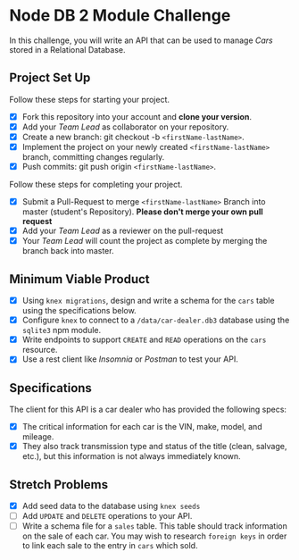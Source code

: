 # Node DB 2 Module Challenge

In this challenge, you will write an API that can be used to manage _Cars_ stored in a Relational Database.


## Project Set Up

Follow these steps for starting your project.

- [X] Fork this repository into your account and **clone your version**.
- [X] Add your _Team Lead_ as collaborator on your repository.
- [X] Create a new branch: git checkout -b `<firstName-lastName>`.
- [X] Implement the project on your newly created `<firstName-lastName>` branch, committing changes regularly.
- [X] Push commits: git push origin `<firstName-lastName>`.

Follow these steps for completing your project.

- [X] Submit a Pull-Request to merge `<firstName-lastName>` Branch into master (student's Repository). **Please don't merge your own pull request**
- [X] Add your _Team Lead_ as a reviewer on the pull-request
- [X] Your _Team Lead_ will count the project as complete by merging the branch back into master.

## Minimum Viable Product

- [X] Using `knex migrations`, design and write a schema for the `cars` table using the specifications below.
- [X] Configure `knex` to connect to a `/data/car-dealer.db3` database using the `sqlite3` npm module.
- [X] Write endpoints to support `CREATE` and `READ` operations on the `cars` resource.
- [X] Use a rest client like _Insomnia_ or _Postman_ to test your API.

## Specifications

The client for this API is a car dealer who has provided the following specs:

- [X] The critical information for each car is the VIN, make, model, and mileage.
- [X] They also track transmission type and status of the title (clean, salvage, etc.), but this information is not always immediately known.

## Stretch Problems

- [X] Add seed data to the database using `knex seeds`
- [ ] Add `UPDATE` and `DELETE` operations to your API.
- [ ] Write a schema file for a `sales` table. This table should track information on the sale of each car. You may wish to research `foreign keys` in order to link each sale to the entry in `cars` which sold.
